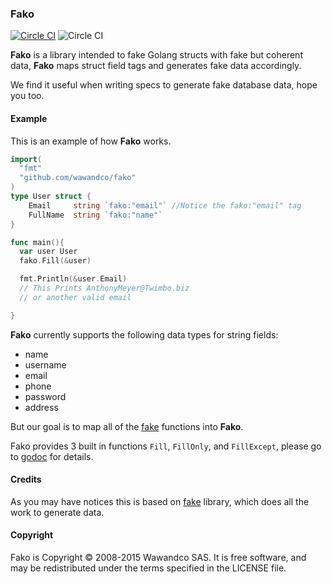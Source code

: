 ### Fako

[![Circle CI](https://circleci.com/gh/wawandco/fako.svg?style=svg)](https://circleci.com/gh/wawandco/fako) ![Circle CI](https://img.shields.io/badge/godoc-docs-blue.svg)


**Fako** is a library intended to fake Golang structs with fake but coherent data, **Fako** maps struct field tags and generates fake data accordingly.

We find it useful when writing specs to generate fake database data, hope you too.

#### Example

This is an example of how **Fako** works.

```go
import(
  "fmt"
  "github.com/wawandco/fako"
)
type User struct {
    Email     string `fako:"email"` //Notice the fako:"email" tag
    FullName  string `fako:"name"`
}

func main(){
  var user User
  fako.Fill(&user)

  fmt.Println(&user.Email)
  // This Prints AnthonyMeyer@Twimbo.biz
  // or another valid email

}
```

**Fako** currently supports the following data types for string fields:

- name
- username
- email
- phone
- password
- address

But our goal is to map all of the [fake](https://github.com/icrowley/fake) functions into **Fako**.

Fako provides 3 built in functions `Fill`, `FillOnly`, and `FillExcept`, please go to [godoc](https://godoc.org/github.com/wawandco/fako) for details.

#### Credits
As you may have notices this is based on [fake](https://github.com/icrowley/fake) library, which does all the work to generate data.

#### Copyright
Fako is Copyright © 2008-2015 Wawandco SAS. It is free software, and may be redistributed under the terms specified in the LICENSE file.
